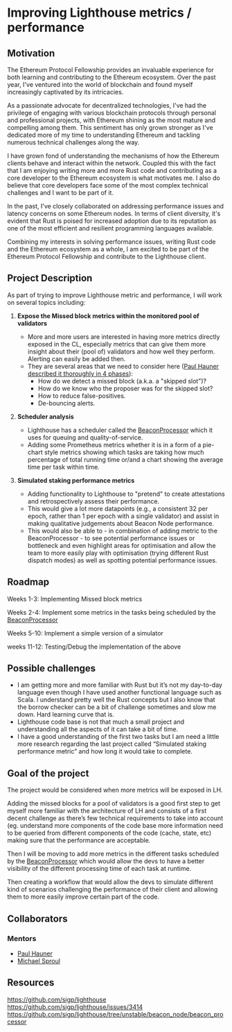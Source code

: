# Improving Lighthouse metrics / performance

## Motivation

The Ethereum Protocol Fellowship provides an invaluable experience for both learning and contributing to the Ethereum ecosystem. 
Over the past year, I've ventured into the world of blockchain and found myself increasingly captivated by its intricacies.

As a passionate advocate for decentralized technologies, I've had the privilege of engaging with various blockchain protocols through personal
and professional projects, with Ethereum shining as the most mature and compelling among them. 
This sentiment has only grown stronger as I've dedicated more of my time to understanding Ethereum and tackling numerous technical challenges along the way.

I have grown fond of understanding the mechanisms of how the Ethereum clients behave and interact within the network. 
Coupled this with the fact that I am enjoying writing more and more Rust code and contributing as a core developer to the Ethereum ecosystem 
is what motivates me. I also do believe that core developers face some of the most complex technical challenges and I want to be part of it.

In the past, I've closely collaborated on addressing performance issues and latency concerns on some Ethereum nodes. 
In terms of client diversity, it's evident that Rust is poised for increased adoption due to its reputation as one of the most efficient and resilient programming languages available.

Combining my interests in solving performance issues, writing Rust code and the Ethereum ecosystem as a whole, I am excited to be part of the Ethereum Protocol Fellowship and contribute to the Lighthouse client.

## Project Description

As part of trying to improve Lighthouse metric and performance, I will work on several topics including:

1. **Expose the Missed block metrics within the monitored pool of validators**
    - More and more users are interested in having more metrics directly exposed in the CL, especially metrics that can give them more insight about their (pool of) validators and how well they perform. Alerting can easily be added then.
    - They are several areas that we need to consider here ([Paul Hauner described it thoroughly in 4 phases](https://github.com/sigp/lighthouse/issues/3414)):
        - How do we detect a missed block (a.k.a. a "skipped slot")?
        - How do we know who the proposer was for the skipped slot?
        - How to reduce false-positives.
        - De-bouncing alerts.
      
2. **Scheduler analysis**
    - Lighthouse has a scheduler called the [BeaconProcessor](https://github.com/sigp/lighthouse/tree/unstable/beacon_node/beacon_processor) which it uses for queuing and quality-of-service.
    - Adding some Prometheus metrics whether it is in a form of a pie-chart style metrics showing which tasks are taking how much percentage of total running time or/and a chart showing the average time per task within time. 

3. **Simulated staking performance metrics**
    - Adding functionality to Lighthouse to "pretend" to create attestations and retrospectively assess their performance.
    - This would give a lot more datapoints (e.g., a consistent 32 per epoch, rather than 1 per epoch with a single validator) and assist in making qualitative judgements about Beacon Node performance.
    - This would also be able to - in combination of adding metric to the BeaconProcessor - to see potential performance issues or bottleneck and even highlight areas for optimisation and allow the team to more easily play with optimisation (trying different Rust dispatch modes) as well as spotting potential performance issues.

## Roadmap

Weeks 1-3: Implementing Missed block metrics

Weeks 2-4: Implement some metrics in the tasks being scheduled by the [BeaconProcessor](https://github.com/sigp/lighthouse/tree/unstable/beacon_node/beacon_processor)

Weeks 5-10: Implement a simple version of a simulator

weeks 11-12: Testing/Debug the implementation of the above

## Possible challenges

- I am getting more and more familiar with Rust but it’s not my day-to-day language even though I have used another functional language such as Scala. I understand pretty well the Rust concepts but I also know that the borrow checker can be a bit of challenge sometimes and slow me down. Hard learning curve that is.
- Lighthouse code base is not that much a small project and understanding all the aspects of it can take a bit of time.
- I have a good understanding of the first two tasks but I am need a little more research regarding the last project called “Simulated staking performance metric” and how long it would take to complete.

## Goal of the project

The project would be considered when more metrics will be exposed in LH.

Adding the missed blocks for a pool of validators is a good first step to get myself more familiar with the architecture of LH and consists of a first decent challenge as there’s few technical requirements to take into account (eg. understand more components of the code base more information need to be queried from different components of the code (cache, state, etc) making sure that the performance are acceptable.

Then I will be moving to add more metrics in the different tasks scheduled by the [BeaconProcessor](https://github.com/sigp/lighthouse/tree/unstable/beacon_node/beacon_processor) which would allow the devs to have a better visibility of the different processing time of each task at runtime.

Then creating a workflow that would allow the devs to simulate different kind of scenarios challenging the performance of their client and allowing them to more easily improve certain part of the code.

## Collaborators

### Mentors
- [Paul Hauner](https://github.com/paulhauner)
- [Michael Sproul](https://github.com/michaelsproul)

## Resources
https://github.com/sigp/lighthouse  
https://github.com/sigp/lighthouse/issues/3414  
https://github.com/sigp/lighthouse/tree/unstable/beacon_node/beacon_processor  